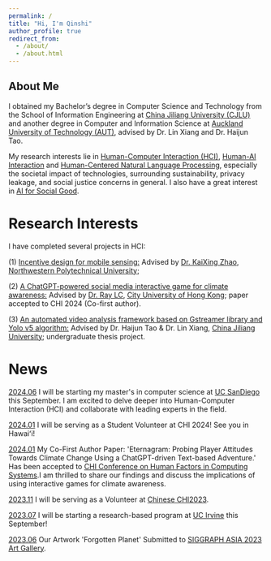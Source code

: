 ```yaml
---
permalink: /
title: "Hi, I'm Qinshi"
author_profile: true
redirect_from: 
  - /about/
  - /about.html
---
```

## About Me
I obtained my Bachelor’s degree in Computer Science and Technology from the School of Information Engineering at [China Jiliang University (CJLU)](https://english.cjlu.edu.cn/) and another degree in Computer and Information Science at [Auckland University of Technology (AUT)](https://www.aut.ac.nz/), advised by Dr. Lin Xiang and Dr. Haijun Tao.

My research interests lie in [Human-Computer Interaction (HCI)](#), [Human-AI Interaction](#) and [Human-Centered Natural Language Processing](#), especially the societal impact of technologies, surrounding sustainability, privacy leakage, and social justice concerns in general. I also have a great interest in [AI for Social Good](#).


Research Interests
======

I have completed several projects in HCI:

(1) [Incentive design for mobile sensing:](#) Advised by [Dr. KaiXing Zhao](https://zhaokaixing.github.io/), [Northwestern Polytechnical University](https://en.nwpu.edu.cn/);

(2) [A ChatGPT-powered social media interactive game for climate awareness:](#) Advised by [Dr. Ray LC](https://www.scm.cityu.edu.hk/people/ray-lc), [City University of Hong Kong](https://www.cityu.edu.hk/); paper accepted to CHI 2024 (Co-first author).

(3) [An automated video analysis framework based on Gstreamer library and Yolo v5 algorithm:](#) Advised by Dr. Haijun Tao & Dr. Lin Xiang, [China Jiliang University](https://english.cjlu.edu.cn/); undergraduate thesis project.

News
======
[2024.06](#) I will be starting my master's in computer science at [UC SanDiego](https://www.ucsd.edu/) this September.
I am excited to delve deeper into Human-Computer Interaction (HCI) and collaborate with leading experts in the field.

[2024.01](#) I will be serving as a Student Volunteer at CHI 2024! See you in Hawaiʻi!

[2024.01](#) My Co-First Author Paper: 'Eternagram: Probing Player Attitudes Towards Climate Change Using a ChatGPT-driven Text-based Adventure.' Has been accepted to [CHI Conference on Human Factors in Computing Systems](https://chi2024.acm.org/).I am thrilled to share our findings and discuss the implications of using interactive games for climate awareness.

[2023.11](#) I will be serving as a Volunteer at [Chinese CHI2023](https://chchi2023.icachi.org/).

[2023.07](#) I will be starting a research-based program at [UC Irvine](https://www.uci.edu/) this September!

[2023.06](#) Our Artwork 'Forgotten Planet' Submitted to [SIGGRAPH ASIA 2023 Art Gallery](https://asia.siggraph.org/2023/submissions/art-gallery/).

